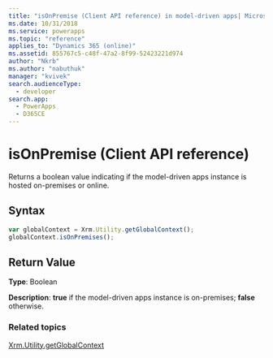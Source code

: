 ```yaml
---
title: "isOnPremise (Client API reference) in model-driven apps| MicrosoftDocs"
ms.date: 10/31/2018
ms.service: powerapps
ms.topic: "reference"
applies_to: "Dynamics 365 (online)"
ms.assetid: 855767c5-c48f-47a2-8f99-52423221d974
author: "Nkrb"
ms.author: "nabuthuk"
manager: "kvivek"
search.audienceType: 
  - developer
search.app: 
  - PowerApps
  - D365CE
---
```

# isOnPremise (Client API reference)



Returns a boolean value indicating if the model-driven apps instance is hosted on-premises or online. 

## Syntax

```JavaScript
var globalContext = Xrm.Utility.getGlobalContext();
globalContext.isOnPremises();
```

## Return Value

**Type**: Boolean

**Description**: **true** if the model-driven apps instance is on-premises; **false** otherwise.

### Related topics

[Xrm.Utility.getGlobalContext](../getGlobalContext.md)



